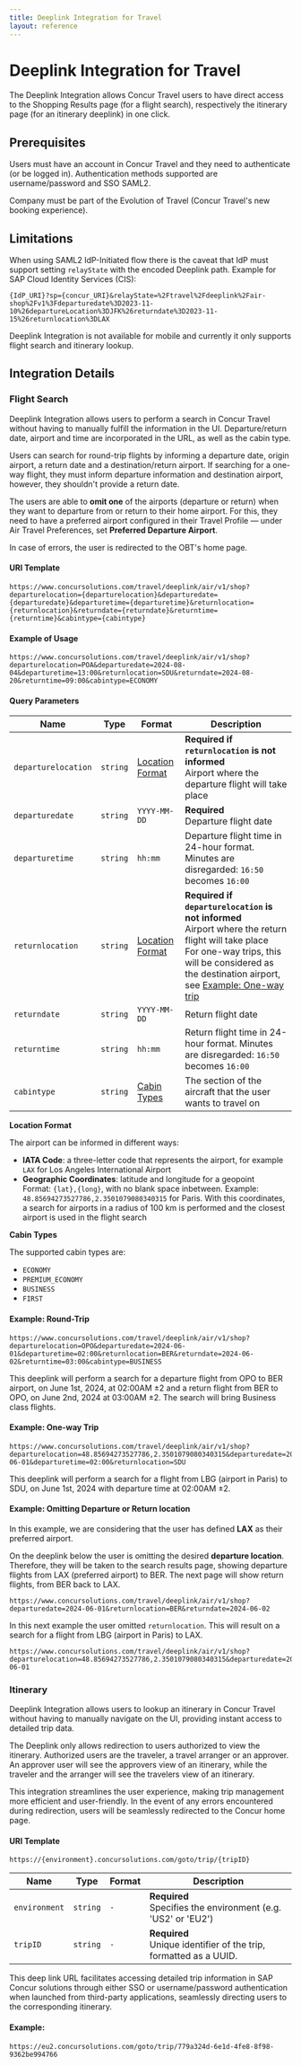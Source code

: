 ```yaml
---
title: Deeplink Integration for Travel
layout: reference
---
```


# Deeplink Integration for Travel

The Deeplink Integration allows Concur Travel users to have direct access to the Shopping Results page (for a flight search), respectively the itinerary page (for an itinerary deeplink) in one click.

## Prerequisites

Users must have an account in Concur Travel and they need to authenticate (or be logged in). Authentication methods supported are username/password and SSO SAML2.

Company must be part of the Evolution of Travel (Concur Travel's new booking experience).

## Limitations

When using SAML2 IdP-Initiated flow there is the caveat that IdP must support setting `relayState` with the encoded Deeplink path. Example for SAP Cloud Identity Services (CIS):

```
{IdP_URI}?sp={concur_URI}&relayState=%2Ftravel%2Fdeeplink%2Fair-shop%2Fv1%3Fdeparturedate%3D2023-11-10%26departureLocation%3DJFK%26returndate%3D2023-11-15%26returnlocation%3DLAX
```

Deeplink Integration is not available for mobile and currently it only supports flight search and itinerary lookup.

## Integration Details

### Flight Search

Deeplink Integration allows users to perform a search in Concur Travel without having to manually fulfill the information in the UI. Departure/return date, airport and time are incorporated in the URL, as well as the cabin type.

Users can search for round-trip flights by informing a departure date, origin airport, a return date and a destination/return airport. If searching for a one-way flight, they must inform departure information and destination airport, however, they shouldn't provide a return date.

The users are able to **omit one** of the airports (departure or return) when they want to departure from or return to their home airport. For this, they need to have a preferred airport configured in their Travel Profile — under Air Travel Preferences, set **Preferred Departure Airport**.

In case of errors, the user is redirected to the OBT's home page. 

#### URI Template

```
https://www.concursolutions.com/travel/deeplink/air/v1/shop?departurelocation={departurelocation}&departuredate={departuredate}&departuretime={departuretime}&returnlocation={returnlocation}&returndate={returndate}&returntime={returntime}&cabintype={cabintype}
```

#### Example of Usage
```
https://www.concursolutions.com/travel/deeplink/air/v1/shop?departurelocation=POA&departuredate=2024-08-04&departuretime=13:00&returnlocation=SDU&returndate=2024-08-20&returntime=09:00&cabintype=ECONOMY
```

#### Query Parameters

| Name | Type| Format | Description                       |
| -------- |     -------- | -------- | -------- |
| `departurelocation`   | `string`   | [Location Format](/api-guides/travel/deeplink-integration.html#location-format) | **Required if `returnlocation` is not informed** <br>Airport where the departure flight will take place |
| `departuredate`       | `string`   | `YYYY-MM-DD`    | **Required** <br>Departure flight date  |
| `departuretime`       | `string`   | `hh:mm`         | Departure flight time in 24-hour format. Minutes are disregarded: `16:50` becomes `16:00` |
| `returnlocation`      | `string`   | [Location Format](/api-guides/travel/deeplink-integration.html#location-format) | **Required if `departurelocation` is not informed** <br>Airport where the return flight will take place <br> For one-way trips, this will be considered as the destination airport, see [Example: One-way trip](/api-guides/travel/deeplink-integration.html#example-one-way) |
| `returndate`          | `string`   | `YYYY-MM-DD`    | Return flight date |
| `returntime`          | `string`   | `hh:mm`         | Return flight time in 24-hour format. Minutes are disregarded: `16:50` becomes `16:00` |
| `cabintype`           | `string`   | [Cabin Types](/api-guides/travel/deeplink-integration.html#cabin-types)     | The section of the aircraft that the user wants to travel on |

<a name="location-type"></a>**Location Format**

The airport can be informed in different ways:
* **IATA Code**: a three-letter code that represents the airport, for example `LAX` for Los Angeles International Airport
* **Geographic Coordinates**: latitude and longitude for a geopoint  
Format: `{lat},{long}`, with no blank space inbetween. Example: `48.85694273527786,2.3501079080340315` for Paris. With this coordinates, a search for airports in a radius of 100 km is performed and the closest airport is used in the flight search

<a name="cabin-types"></a>**Cabin Types**

The supported cabin types are:
* `ECONOMY`
* `PREMIUM_ECONOMY`
* `BUSINESS`
* `FIRST`

#### Example: Round-Trip
```
https://www.concursolutions.com/travel/deeplink/air/v1/shop?departurelocation=OPO&departuredate=2024-06-01&departuretime=02:00&returnlocation=BER&returndate=2024-06-02&returntime=03:00&cabintype=BUSINESS
```

This deeplink will perform a search for a departure flight from OPO to BER airport, on June 1st, 2024, at 02:00AM ±2 and a return flight from BER to OPO, on June 2nd, 2024 at 03:00AM ±2. The search will bring Business class flights.

#### <a name="example-one-way"></a> Example: One-way Trip
```
https://www.concursolutions.com/travel/deeplink/air/v1/shop?departurelocation=48.85694273527786,2.3501079080340315&departuredate=2024-06-01&departuretime=02:00&returnlocation=SDU
```

This deeplink will perform a search for a flight from LBG (airport in Paris) to SDU, on June 1st, 2024 with departure time at 02:00AM ±2.

#### Example: Omitting Departure or Return location

In this example, we are considering that the user has defined **LAX** as their preferred airport.

On the deeplink below the user is omitting the desired **departure location**. Therefore, they will be taken to the search results page, showing departure flights from LAX (preferred airport) to BER. The next page will show return flights, from BER back to LAX.
```
https://www.concursolutions.com/travel/deeplink/air/v1/shop?departuredate=2024-06-01&returnlocation=BER&returndate=2024-06-02
```

In this next example the user omitted `returnlocation`. This will result on a search for a flight from LBG (airport in Paris) to LAX.

```
https://www.concursolutions.com/travel/deeplink/air/v1/shop?departurelocation=48.85694273527786,2.3501079080340315&departuredate=2024-06-01
```

### Itinerary

Deeplink Integration allows users to lookup an itinerary in Concur Travel without having to manually navigate on the UI, providing instant access to detailed trip data.

The Deeplink only allows redirection to users authorized to view the itinerary. Authorized users are the traveler, a travel arranger or an approver. An approver user will see the approvers view of an itinerary, while the traveler and the arranger will see the travelers view of an itinerary.

This integration streamlines the user experience, making trip management more efficient and user-friendly. In the event of any errors encountered during redirection, users will be seamlessly redirected to the Concur home page.

#### URI Template

```
https://{environment}.concursolutions.com/goto/trip/{tripID}
```

| Name | Type| Format | Description                       |
| -------- |     -------- | -------- | -------- |
| `environment`       | `string`   | `-`    | **Required** <br>Specifies the environment (e.g. 'US2' or 'EU2')|
| `tripID`       | `string`   | `-`    | **Required** <br>Unique identifier of the trip, formatted as a UUID.|

This deep link URL facilitates accessing detailed trip information in SAP Concur solutions through either SSO or username/password authentication when launched from third-party applications, seamlessly directing users to the corresponding itinerary.

#### Example:
```
https://eu2.concursolutions.com/goto/trip/779a324d-6e1d-4fe8-8f98-9362be994766
```